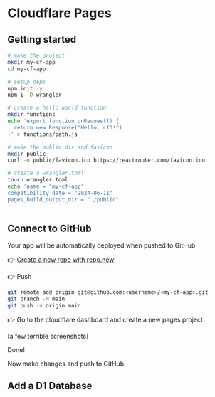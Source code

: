 # Cloudflare Pages

## Getting started

```sh
# make the project
mkdir my-cf-app
cd my-cf-app

# setup deps
npm init -y
npm i -D wrangler

# create a hello world function
mkdir functions
echo 'export function onRequest() {
  return new Response("Hello, cf3!")
}' > functions/path.js

# make the public dir and favicon
mkdir public
curl -o public/favicon.ico https://reactrouter.com/favicon.ico

# create a wrangler.toml
touch wrangler.toml
echo 'name = "my-cf-app"
compatibility_date = "2024-06-11"
pages_build_output_dir = "./public"
'
```

## Connect to GitHub

Your app will be automatically deployed when pushed to GitHub.

👉 [Create a new repo with repo.new](https://repo.new)

👉 Push

```sh
git remote add origin git@github.com:<username>/<my-cf-app>.git
git branch -M main
git push -u origin main
```

👉 Go to the cloudflare dashboard and create a new pages project

[a few terrible screenshots]

Done!

Now make changes and push to GitHub

## Add a D1 Database
